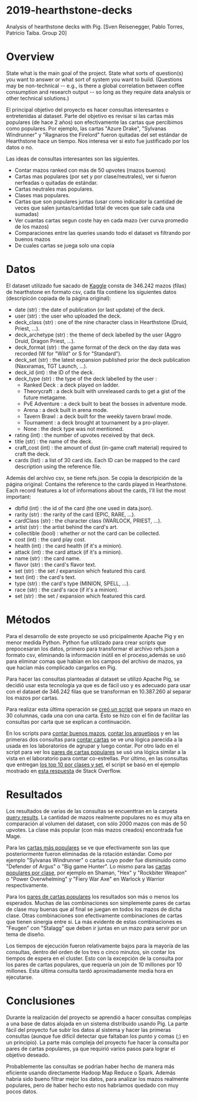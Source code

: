 # 2019-hearthstone-decks
Analysis of hearthstone decks with Pig. [Sven Reisenegger, Pablo Torres, Patricio Taiba. Group 20]

# Overview

State what is the main goal of the project. State what sorts of question(s) you want to answer or what sort of system you want to build. (Questions may be non-technical -- e.g., is there a global correlation between coffee consumption and research output -- so long as they require data analysis or other technical solutions.)

El principal objetivo del proyecto es hacer consultas interesantes o entretenidas al dataset. Parte del objetivo es revisar si las cartas más populares (de hace 2 años) son efectivamente las cartas que percibimos como populares. Por ejemplo, las cartas "Azure Drake", "Sylvanas Windrunner" y "Ragnaros the Firelord" fueron quitadas del set estándar de Hearthstone hace un tiempo. Nos interesa ver si esto fue justificado por los datos o no.

Las ideas de consultas interesantes son las siguientes.
 - Contar mazos ranked con más de 50 upvotes (mazos buenos)
 - Cartas mas populares (por set y por clase/neutrales), ver si fueron nerfeadas o quitadas de estándar.
 - Cartas neutrales mas populares. 
 - Clases mas populares.
 - Cartas que son populares juntas (usar como indicador la cantidad de veces que salen juntas/cantidad total de veces que sale cada una sumadas)
 - Ver cuantas cartas segun coste hay en cada mazo (ver curva promedio de los mazos)
 - Comparaciones entre las queries usando todo el dataset vs filtrando por buenos mazos
 - De cuales cartas se juega solo una copia

# Datos

El dataset utilizado fue sacado de [Kaggle](https://www.kaggle.com/romainvincent/history-of-hearthstone) consta de 346.242 mazos (filas) de hearthstone en formato csv, cada fila contiene los siguientes datos (descripicón copiada de la página original):
- date (str) : the date of publication (or last update) of the deck.
- user (str) : the user who uploaded the deck.
- deck_class (str) : one of the nine character class in Hearthstone (Druid, Priest, ...).
- deck_archetype (str) : the theme of deck labelled by the user (Aggro Druid, Dragon Priest, ...).
- deck_format (str) : the game format of the deck on the day data was recorded (W for "Wild" or S for "Standard").
- deck_set (str) : the latest expansion published prior the deck publication (Naxxramas, TGT Launch, ...).
- deck_id (int) : the ID of the deck.
- deck_type (str) : the type of the deck labelled by the user :
  - Ranked Deck : a deck played on ladder.
  - Theorycraft : a deck built with unreleased cards to get a gist of the future metagame.
  - PvE Adventure : a deck built to beat the bosses in adventure mode.
  - Arena : a deck built in arena mode.
  - Tavern Brawl : a deck built for the weekly tavern brawl mode.
  - Tournament : a deck brought at tournament by a pro-player.
  - None : the deck type was not mentioned.
- rating (int) : the number of upvotes received by that deck.
- title (str) : the name of the deck.
- craft_cost (int) : the amount of dust (in-game craft material) required to craft the deck.
- cards (list) : a list of 30 card ids. Each ID can be mapped to the card description using the reference file.

Además del archivo csv, se tiene refs.json. Se copia la descripición de la página original:
Contains the reference to the cards played in Hearthstone. Each record features a lot of informations about the cards, I'll list the most important:

- dbfId (int) : the id of the card (the one used in data.json).
- rarity (str) : the rarity of the card (EPIC, RARE, ...).
- cardClass (str) : the character class (WARLOCK, PRIEST, ...).
- artist (str) : the artist behind the card's art.
- collectible (bool) : whether or not the card can be collected.
- cost (int) : the card play cost.
- health (int) : the card health (if it's a minion).
- attack (int) : the card attack (if it's a minion).
- name (str) : the card name.
- flavor (str) : the card's flavor text.
- set (str) : the set / expansion which featured this card.
- text (int) : the card's text.
- type (str) : the card's type (MINION, SPELL, ...).
- race (str) : the card's race (if it's a minion).
- set (str) : the set / expansion which featured this card.



# Métodos

Para el desarrollo de este proyecto se usó pricipalmente Apache Pig y en menor medida Python. Python fue utilizado para crear scripts que prepocesaran los datos, primero para transformar el archivo refs.json a formato csv, eliminando la información inútil en el proceso,además se usó para eliminar comas que habían en los campos del archivo de mazos, ya que hacían más complicado cargarlos en Pig. 

Para hacer las consultas planteadas al dataset se utilizó Apache Pig, se decidió usar esta tecnología ya que es de fácil uso y es adecuado para usar con el dataset de 346.242 filas que se transforman en 10.387.260 al separar los mazos por cartas.

Para realizar esta última operación se [creó un script](Pig%20scripts/reshape_decks.pig) que separa un mazo en 30 columnas, cada una con una carta. Ésto se hizo con el fin de facilitar las consultas por carta que se explican a continuación.

En los scripts para [contar buenos mazos](Pig%20scripts/count_good_decks.pig), [contar los arquetipos](Pig%20scripts/ordered_deck_archetype_count.pig) y en las primeras dos consultas para [contar cartas](Pig%20scripts/count_cards.pig) se ve una lógica parecida a la usada en los laboratorios de agrupar y luego contar. Por otro lado en el script para ver los [pares de cartas populares](Pig%20scripts/card_pairs.pig) se usó una lógica similar a la vista en el laboratorio para contar co-estrellas. Por último, en las consultas que entregan [los top 10 por clases y set](Pig%20scripts/count_cards.pig), el script se basó en el ejemplo mostrado en [esta respuesta](https://stackoverflow.com/a/17656762) de Stack Overflow.

# Resultados

Los resultados de varias de las consultas se encuenttran en la carpeta [query results](query%20results/). La cantidad de mazos realmente populares no es muy alta en comparación al volumen del dataset, con sólo 2000 mazos con más de 50 upvotes. La clase más popular (con más mazos creados) encontrada fue Mage.

Para las [cartas más populares](query%20results/unique_ordered_card_count.txt) se ve que efectivamente son las que posteriormente fueron eliminadas de la rotación estándar. Como por ejemplo "Sylvanas Windrunner" o cartas cuyo poder fue disminuido como "Defender of Argus" o "Big game Hunter". Lo mismo para las [cartas populares por clase](query%20results/top_10_by_class.txt), por ejemplo en Shaman, "Hex" y "Rockbiter Weapon" o "Power Overwhelming" y "Fiery War Axe" en Warlock y Warrior respectivamente.

Para los [pares de cartas populares](query%20results/card_pairs.tsv) los resultados son más o menos los esperados. Muchas de las combinaciones son simplemente pares de cartas de clase muy buenas que al final se juegan en todos los mazos de dicha clase. Otras combinaciones son efectivamente combinaciones de cartas que tienen sinergia entre si. La más evidente de estas combinaciones es "Feugen" con "Stalagg" que deben ir juntas en un mazo para servir por un tema de diseño.

Los tiempos de ejecución fueron relativamente bajos para la mayoría de las consultas, dentro del orden de los tres o cinco minutos, sin contar los tiempos de espera en el cluster. Esto con la excepción de la consulta por los pares de cartas populares, que requería un join de 10 millones por 10 millones. Esta última consulta tardó aproximadamente media hora en ejecutarse.



# Conclusiones

Durante la realización del proyecto se aprendió a hacer consultas complejas a una base de datos alojada en un sistema distribuido usando Pig. La parte fácil del proyecto fue subir los datos al sistema y hacer las primeras consultas (aunque fue difícil detectar que faltaban los punto y comas (;) en un principio).
La parte más compleja del proyecto fue hacer la consulta por pares de cartas populares, ya que requirió varios pasos para lograr el objetivo deseado.

Probablemente las consultas se podrían haber hecho de manera más eficiente usando directamente Hadoop Map Reduce o Spark. Además habría sido bueno filtrar mejor los datos, para analizar los mazos realmente populares, pero de haber hecho esto nos habríamos quedado con muy pocos datos.


